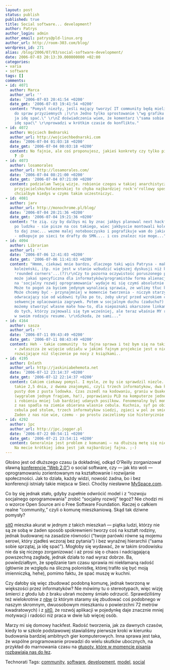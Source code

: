 ```yaml
---
layout: post
status: publish
published: true
title: Social software... development?
author: Patrys
author_login: admin
author_email: patrys@pld-linux.org
author_url: http://room-303.com/blog/
wordpress_id: 271
alias: /blog/2006/07/03/social-software-development/
date: 2006-07-03 20:13:39.000000000 +02:00
categories:
- varia
- software
tags: []
comments:
- id: 4071
  author: Marca
  author_url: ''
  date: '2006-07-03 20:41:54 +0200'
  date_gmt: '2006-07-03 19:41:54 +0200'
  content: "Pomysł niezły, jeśli mający tworzyć IT community będą mieli podobne podejście
    do spraw przyziemnych ;)\r\n Jedno tylko sprostowanie \"wg grafiku ty sprzątasz,
    ja idę spać.\" \r\nZ doświadczenia wiem, że komentarz \"sama sobie sprzątaj, ja
    idę spać\" \r\nprowadzi w krótkim czasie do konfliktu."
- id: 4072
  author: Wojciech Bednarski
  author_url: http://wojciechbednarski.com
  date: '2006-07-04 01:03:18 +0200'
  date_gmt: '2006-07-04 00:03:18 +0200'
  content: No fajnie, ale coś proponujesz, jakieś konkrety czy tylko piszesz tak o
    ? :D
- id: 4073
  author: losamorales
  author_url: http://losamorales.com/
  date: '2006-07-04 08:21:00 +0200'
  date_gmt: '2006-07-04 07:21:00 +0200'
  content: podzielam Twoją wizje. robienie czegos w takiej anarchistycznej strukturze
    przyjacielsko/kolezenskiej to chyba najbardziej rock'n'rollowy sposob na biznes/zajecie.
    chcialbym kiedys w czyms takim uczestniczyc.
- id: 4081
  author: jarv
  author_url: http://monochrome.pl/blog/
  date: '2006-07-04 20:21:36 +0200'
  date_gmt: '2006-07-04 19:21:36 +0200'
  content: "te zią. czy by dalbys mi by znac jakbys planowal next hackfest ?\r\n\r\na
    po ludzku - sie pisze na cos takiego, wiec jakbyscie montowali kolejna taka akcje,
    to daj znac... wezme malej notebooczysko i pografikuje wam do jakiegos projektu.\r\n\r\nbtw
    - odkopuje po sieci te drafty do SMN.... i cos znalezc nie moge..."
- id: 4094
  author: Librarian
  author_url: ''
  date: '2006-07-06 12:41:03 +0200'
  date_gmt: '2006-07-06 11:41:03 +0200'
  content: "Hmmm, ciekawi mnie bardzo, dlaczego taki wpis Patrysa - maksymalnie ludzki,
    koleżeński, itp. nie jest w stanie wzbudzić większej dyskusji niż kwestie typu
    'rounded corners'...(?)\r\nCzy to pozorna oczywistośc poruszonego problemu, czy
    może jakaś specyficzna dla informatyków/programistów forma alienacji? Dziwne.\r\nPomysł
    na 'socjalny rozwój oprogramowania' wydaje mi się czymś absolutnie oczywistym.
    Może to pogoń za byciem jedynym wynalzacą sprawia, ze wolimy tłuc kod samemu?
    Może chcemy być - przynajmniej w momencie tworzenia - niczym starzy bluesowi gitarzyści,
    odwracający sie od widowni tylko po to, żeby ukryć przed wzrokiem ciekawskich
    sekwencje oplacowania zagrywek. Potem w socjalnym duchu (zaduchu?) blogosfery
    możemy stworzyć własne małe how-to, dla niepoznaki okarszone linkami prowadzącymi
    do tych, którzy zajmowali się tym wcześniej, ale teraz właśnie MY robimy jedyne
    w swoim rodzaju resume. \r\nSzkoda, że sami..."
- id: 4164
  author: sasza
  author_url: ''
  date: '2006-07-11 09:43:49 +0200'
  date_gmt: '2006-07-11 08:43:49 +0200'
  content: Heh - takie community  to fajna sprawa i też bym się na takie coś pisał
    - zwłaszcza że wzięcie udziału w jakimś fajnym projekcie jest o niebo bardziej
    rozwijające niż ślęczenie po nocy z książkami..
- id: 4195
  author: Enleth
  author_url: http://jaskiniabehemota.net
  date: '2006-07-12 23:14:37 +0200'
  date_gmt: '2006-07-12 22:14:37 +0200'
  content: Cakiem ciekawy pomysl. I mysle, ze by sie sprawdzil niezle. Niedawno mialem
    takie 2,5 dnia, z dwoma znajomymi, czyli trzech informatykow, dwa komputery i
    pusty dom z pusta lodowka. Czas zszedl na kodowaniu, graniu w Quake I po sieci
    (wygralem jednym fragiem, ha!), poprawianiu PLD na komputerze jednego znajomego
    i robieniu mniej lub bardziej udanych posilkow. Fenomenalny byl moment, gdy jednemu
    z nas spadla na ziemie obierana wlasnie cebula. Kuchnia, syf po obieraniu ziemniakow,
    cebula pod stolem, trzech informatykow siedzi, zgieci w pol ze smiechu, bez slowa.
    Zaden z nas nie wie, czemu - po prostu zaczelismy sie histerycznie smiac...
- id: 4292
  author: jpc
  author_url: http://jpc.jogger.pl
  date: '2006-07-22 00:54:11 +0200'
  date_gmt: '2006-07-21 23:54:11 +0200'
  content: Generalnie jest problem z komunami — na dłuższą metę się nie sprawdzają...
    Na mecie krótkiej idea jest jak najbardziej fajna. ;-)
---
```

<p>Głośno jest od dłuższego czasu (a dokładniej, odkąd O'Reilly zorganizował sławną <a href="http://www.web2con.com/web2con/">konferencję <q>Web 2.0</q></a>) o social software, czy — jak kto woli — oprogramowaniu zorientowanym na kształtowanie i rozwijanie społeczności. Jak to działa, każdy widzi, nowość żadna, bo i bez konferencji istniały takie miejsca w Sieci. Choćby niesławne <a href="http://myspace.com/">MySpace.com</a>.</p>

<p>Co by się jednak stało, gdyby zupełnie odwrócić model i z <q>rozwoju socjalnego oprogramowania</q> zrobić <q>socjalny rozwój</q> tegoż? Nie chodzi mi o wzorce Open Source ani o Free Software Foundation. Raczej o całkiem realne <q>community,</q> czyli o komunę mieszkaniową. Skąd tak dziwne pomysły?</p>

<p><a href="http://sitnick.blogspot.com/">sit0</a> mieszka akurat w jednym z takich mieszkań — piątka ludzi, którzy nie są ze sobą w żaden sposób spokrewnieni tworzy coś na kształt rodziny, jednak budowanej na zasadzie równości (<q>twoje parówki równe są mojemu serowi, który zjadłeś wczoraj bez pytania</q>) i bez wyraźnej hierarchii (<q>sama sobie sprzątaj, ja idę spać</q>). Mogłoby się wydawać, że w takim środowisku nie da się niczego zorganizować i aż prosi się o chaos i nadciągającą powszechną zagładę, jednak działa to nad wyraz dobrze. Ba, powiedziałbym, że spędzanie tam czasu sprawia mi niekłamaną radość (głównie ze względu na śliczną polonistkę, której trafiło się być moją imienniczką, hehe), pomimo faktu, że spać muszę w kuchni.</p>

<p>Czy dałoby się więc zbudować podobną komunę, jednak tworzoną w większości przez informatyków? Nie mówimy tu o stereotypach, więc wizję śmierci z głodu lub z braku ubrań możemy śmiało odrzucić. Sprawdziliśmy też wielokrotnie z <a href="http://enbewu.net/blog/">nbw</a> (z którym staramy się zbudować coś podobnego w naszym skromnym, dwuosobowym mieszkaniu o powierzchni 72 metrów kwadratowych) i z <a href="http://sitnick.blogspot.com/">sit0</a>, że rozwój aplikacji w pojedynkę daje znacznie mniej motywacji i radości niż praca w dwie lub więcej osób.</p>

<p>Marzy mi się domowy hackfest. Radość tworzenia, jak za dawnych czasów, kiedy to w szkole podstawowej stawialiśmy pierwsze kroki w kierunku budowania bardziej ambitnych gier komputerowych. Inna sprawa jest taka, że wspólne programowanie prowadzi do wielu skutków ubocznych, na przykład do marnowania czasu na <a href="http://sit0.icenter.pl/slogany/">głupoty, które w momencie pisania rozbawiają nas do łez</a>.</p>

Technorati Tags: <a href="http://technorati.com/tag/community" rel="tag">community</a>, <a href="http://technorati.com/tag/software" rel="tag">software</a>, <a href="http://technorati.com/tag/development" rel="tag">development</a>, <a href="http://technorati.com/tag/model" rel="tag">model</a>, <a href="http://technorati.com/tag/social" rel="tag">social</a>
